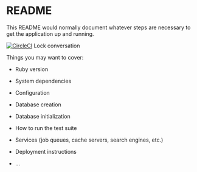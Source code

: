 # README

This README would normally document whatever steps are necessary to get the
application up and running.

[![CircleCI](https://circleci.com/gh/RSRBX07/exo-guillaume.svg?style=svg)](https://circleci.com/gh/RSRBX07/exo-guillaume)
 Lock conversation


Things you may want to cover:

* Ruby version

* System dependencies

* Configuration

* Database creation

* Database initialization

* How to run the test suite

* Services (job queues, cache servers, search engines, etc.)

* Deployment instructions

* ...
